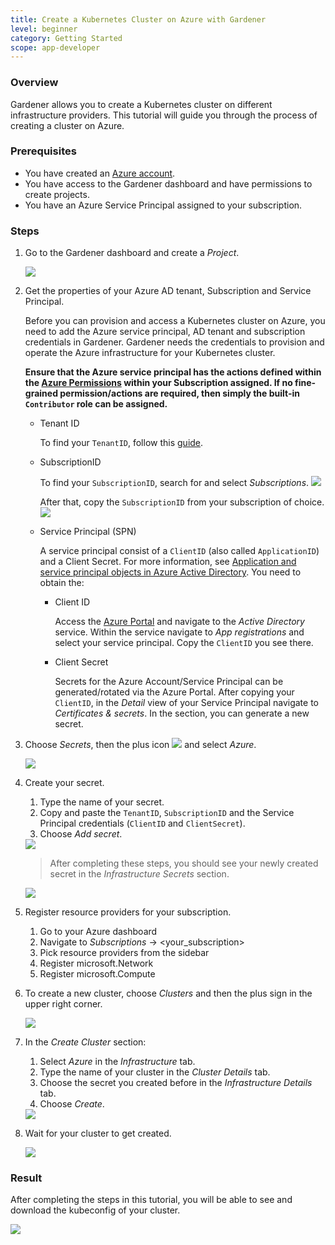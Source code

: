 ```yaml
---
title: Create a Kubernetes Cluster on Azure with Gardener
level: beginner
category: Getting Started
scope: app-developer
---
```


### Overview

Gardener allows you to create a Kubernetes cluster on different infrastructure providers. This tutorial will guide you through the process of creating a cluster on Azure.

### Prerequisites

- You have created an [Azure account](https://azure.microsoft.com/en-us/).
- You have access to the Gardener dashboard and have permissions to create projects.
- You have an Azure Service Principal assigned to your subscription.

### Steps

1. Go to the Gardener dashboard and create a *Project*.

    <img src="images/new-gardener-project.png">


1. Get the properties of your Azure AD tenant, Subscription and Service Principal.

    Before you can provision and access a Kubernetes cluster on Azure, you need to add the Azure service principal, AD tenant and subscription credentials in Gardener.
    Gardener needs the credentials to provision and operate the Azure infrastructure for your Kubernetes cluster.

    **Ensure that the Azure service principal has the actions defined within the [Azure Permissions](../../usage/azure-permissions.md) within your Subscription assigned.
    If no fine-grained permission/actions are required, then simply the built-in `Contributor` role can be assigned.**


    - Tenant ID

        To find your `TenantID`, follow this [guide](https://learn.microsoft.com/en-us/azure/active-directory/fundamentals/how-to-find-tenant).

    - SubscriptionID

        To find your `SubscriptionID`, search for and select *Subscriptions*.
        <img src="images/azure-select-subscription.png">

        After that, copy the `SubscriptionID` from your subscription of choice.
        <img src="images/azure-choose-subscription.png">

    - Service Principal (SPN)

        A service principal consist of a `ClientID` (also called `ApplicationID`) and a Client Secret. For more information, see [Application and service principal objects in Azure Active Directory](https://docs.microsoft.com/en-us/azure/active-directory/develop/app-objects-and-service-principals). You need to obtain the:
        - Client ID

            Access the [Azure Portal](https://portal.azure.com) and navigate to the *Active Directory* service.
            Within the service navigate to *App registrations* and select your service principal. Copy the `ClientID` you see there.


        - Client Secret

            Secrets for the Azure Account/Service Principal can be generated/rotated via the Azure Portal.
            After copying your `ClientID`, in the *Detail* view of your Service Principal navigate to *Certificates & secrets*. In the section, you can generate a new secret.

2. Choose *Secrets*, then the plus icon <img src="images/plus-icon.png"> and select *Azure*.

    <img src="images/create-secret-azure.png">

3. Create your secret.

    1. Type the name of your secret.
    2. Copy and paste the `TenantID`, `SubscriptionID` and the Service Principal credentials (`ClientID` and `ClientSecret`).
    3. Choose *Add secret*.
    <img src="images/add-azure-secret.png">

    >After completing these steps, you should see your newly created secret in the *Infrastructure Secrets* section.

    <img src="images/secret-stored.png">

4. Register resource providers for your subscription.
    1. Go to your Azure dashboard
    2. Navigate to *Subscriptions* -> <your_subscription>
    3. Pick resource providers from the sidebar
      1. Register microsoft.Network
      2. Register microsoft.Compute

5. To create a new cluster, choose *Clusters* and then the plus sign in the upper right corner.

    <img src="images/new-cluster.png">

6. In the *Create Cluster* section:
    1. Select *Azure* in the *Infrastructure* tab.
    2. Type the name of your cluster in the *Cluster Details* tab.
    3. Choose the secret you created before in the *Infrastructure Details* tab.
    4. Choose *Create*.

    <img src="images/create-cluster.png">

7. Wait for your cluster to get created.

    <img src="images/processing-cluster.png">

### Result

After completing the steps in this tutorial, you will be able to see and download the kubeconfig of your cluster.

  <img src="images/copy-kubeconfig.png">
